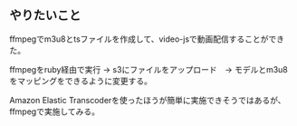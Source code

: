 ## やりたいこと

ffmpegでm3u8とtsファイルを作成して、video-jsで動画配信することができた。

ffmpegをruby経由で実行 → s3にファイルをアップロード　→ モデルとm3u8をマッピングをできるように変更する。

Amazon Elastic Transcoderを使ったほうが簡単に実施できそうではあるが、ffmpegで実施してみる。
